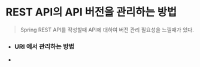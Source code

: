 # REST API의 API 버전을 관리하는 방법 
> Spring REST API를 작성할때 API에 대하여 버전 관리 필요성을 느낄때가 있다.


* ### URI 에서 관리하는 방법 
* 